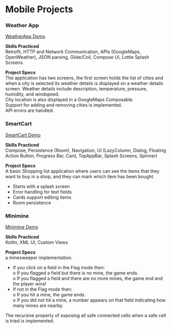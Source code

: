 # Mobile Projects  

### Weather App
[WeatherApp Demo](https://github.com/sike25/mobile_projects/assets/97693483/6ba2c46e-7269-4fac-93da-04345279e04d)  

**Skills Practiced**   
Retrofit, HTTP and Network Communication, APIs (GoogleMaps, OpenWeather), JSON parsing, Glide/Coil, Compose UI, Lottie Splash Screens.  

**Project Specs**  
The application has two screens, the first screen holds the list of cities and when a city is
selected its weather details is displayed on a weather details screen. 
Weather details include description, temperature, pressure, humidity, and windspeed.   
City location is also displayed in a GoogleMaps Composable.   
Support for adding and removing cities is implemented.   
API errors are handled.  


### SmartCart
[SmartCart Demo](https://github.com/sike25/mobile_projects/assets/97693483/40cc01ba-7570-478f-8243-fad3441acbe4)

**Skills Practiced**  
Compose, Persistence (Room), Navigation, UI (LazyColumn, Dialog, Floating Action Button, Progress Bar, Card, TopAppBar, Splash Screens, Spinner)  

**Project Specs**  
A basic Shopping list application where users can see the items that they 
want to buy in a shop, and they can mark which item has been bought.   
* Starts with a splash screen  
* Error handling for text fields  
* Cards support editing items  
* Room persistence    


### Minimine
[Minimine Demo](https://github.com/sike25/mobile_projects/assets/97693483/75e32b92-9df7-4398-a2e0-d76bfb3538b6)

**Skills Practiced**   
Kotlin, XML UI, Custom Views  

**Project Specs**  
a minesweeper implementation.  
- If you click on a field in the Flag mode then:    
  o If you flagged a field but there is no mine, the game ends.      
  o If you flagged a field and there are no more mines, the game end and the player wins!   
- If not in the Flag mode then:    
  o If you hit a mine, the game ends.      
  o If you did not hit a mine, a number appears on that field indicating how many mines are nearby.     

The recursive property of exposing all safe connected cells when a safe cell is tried is implemented.  




